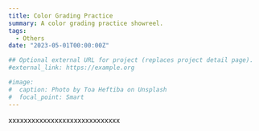 ```yaml
---
title: Color Grading Practice
summary: A color grading practice showreel.
tags:
  - Others
date: "2023-05-01T00:00:00Z"

## Optional external URL for project (replaces project detail page).
#external_link: https://example.org

#image:
#  caption: Photo by Toa Heftiba on Unsplash
#  focal_point: Smart
---
```


xxxxxxxxxxxxxxxxxxxxxxxxxxxxx